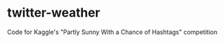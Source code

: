 twitter-weather
===============

Code for Kaggle's "Partly Sunny With a Chance of Hashtags" competition
